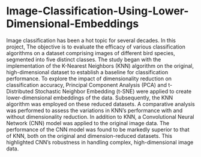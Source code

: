 # Image-Classification-Using-Lower-Dimensional-Embeddings
Image classification has been a hot topic for several
decades. In this project, The objective is to evaluate
the efficacy of various classification algorithms on a
dataset comprising images of different bird species, segmented
into five distinct classes. The study began with
the implementation of the K-Nearest Neighbors (KNN)
algorithm on the original, high-dimensional dataset
to establish a baseline for classification performance.
To explore the impact of dimensionality reduction on
classification accuracy, Principal Component Analysis
(PCA) and t-Distributed Stochastic Neighbor Embedding
(t-SNE) were applied to create lower-dimensional
embeddings of the data. Subsequently, the KNN algorithm
was employed on these reduced datasets. A comparative
analysis was performed to assess the variations
in KNN’s performance with and without dimensionality
reduction. In addition to KNN, a Convolutional
Neural Network (CNN) model was applied to the original
image data. The performance of the CNN model
was found to be markedly superior to that of KNN,
both on the original and dimension-reduced datasets.
This highlighted CNN’s robustness in handling complex,
high-dimensional image data.
